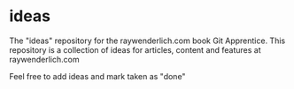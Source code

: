 # ideas
The "ideas" repository for the raywenderlich.com book Git Apprentice.
This repository is a collection of ideas for articles, content and features at raywenderlich.com

Feel free to add ideas and mark taken as "done"